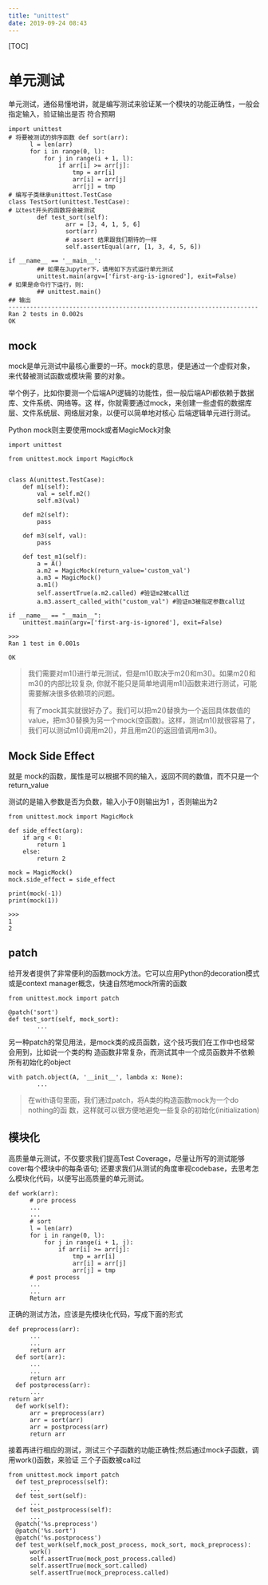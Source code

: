 ```yaml
---
title: "unittest"
date: 2019-09-24 08:43
---
```

[TOC]



# 单元测试

单元测试，通俗易懂地讲，就是编写测试来验证某一个模块的功能正确性，一般会指定输入，验证输出是否
符合预期

```
import unittest
# 将要被测试的排序函数 def sort(arr):
      l = len(arr)
      for i in range(0, l):
          for j in range(i + 1, l):
              if arr[i] >= arr[j]:
                  tmp = arr[i]
                  arr[i] = arr[j]
                  arr[j] = tmp
# 编写子类继承unittest.TestCase 
class TestSort(unittest.TestCase):
# 以test开头的函数将会被测试 
		def test_sort(self):
				arr = [3, 4, 1, 5, 6]
				sort(arr)
				# assert 结果跟我们期待的一样 
				self.assertEqual(arr, [1, 3, 4, 5, 6])

if __name__ == '__main__':
		## 如果在Jupyter下，请用如下方式运行单元测试 
		unittest.main(argv=['first-arg-is-ignored'], exit=False)
# 如果是命令行下运行，则: 
		## unittest.main()
## 输出
----------------------------------------------------------------------
Ran 2 tests in 0.002s
OK
```







## mock 

mock是单元测试中最核心重要的一环。mock的意思，便是通过一个虚假对象，来代替被测试函数或模块需 要的对象。 

举个例子，比如你要测一个后端API逻辑的功能性，但一般后端API都依赖于数据库、文件系统、网络等。这 样，你就需要通过mock，来创建一些虚假的数据库层、文件系统层、网络层对象，以便可以简单地对核心 后端逻辑单元进行测试。



Python mock则主要使用mock或者MagicMock对象

```
import unittest

from unittest.mock import MagicMock


class A(unittest.TestCase):
    def m1(self):
        val = self.m2()
        self.m3(val)

    def m2(self):
        pass

    def m3(self, val):
        pass

    def test_m1(self):
        a = A()
        a.m2 = MagicMock(return_value='custom_val')
        a.m3 = MagicMock()
        a.m1()
        self.assertTrue(a.m2.called) #验证m2被call过
        a.m3.assert_called_with("custom_val") #验证m3被指定参数call过

if __name__ == "__main__":
    unittest.main(argv=['first-arg-is-ignored'], exit=False)
    
>>>
Ran 1 test in 0.001s

OK
```

> 我们需要对m1()进行单元测试，但是m1()取决于m2()和m3()。如果m2()和m3()的内部比较复杂, 你就不能只是简单地调用m1()函数来进行测试，可能需要解决很多依赖项的问题。
>
> 有了mock其实就很好办了。我们可以把m2()替换为一个返回具体数值的value，把m3()替换为另一个mock(空函数)。这样，测试m1()就很容易了，我们可以测试m1()调用m2()，并且用m2()的返回值调用m3()。



## Mock Side Effect

就是 mock的函数，属性是可以根据不同的输入，返回不同的数值，而不只是一个return_value



测试的是输入参数是否为负数，输入小于0则输出为1 ，否则输出为2

```
from unittest.mock import MagicMock

def side_effect(arg):
    if arg < 0:
        return 1
    else:
        return 2

mock = MagicMock()
mock.side_effect = side_effect

print(mock(-1))
print(mock(1))

>>>
1
2
```





## patch

给开发者提供了非常便利的函数mock方法。它可以应用Python的decoration模式或是context manager概念，快速自然地mock所需的函数

```
from unittest.mock import patch

@patch('sort')
def test_sort(self, mock_sort):
		...
```





另一种patch的常见用法，是mock类的成员函数，这个技巧我们在工作中也经常会用到，比如说一个类的构
造函数非常复杂，而测试其中一个成员函数并不依赖所有初始化的object

```
with patch.object(A, '__init__', lambda x: None):
		...
```

> 在with语句里面，我们通过patch，将A类的构造函数mock为一个do nothing的函
> 数，这样就可以很方便地避免一些复杂的初始化(initialization)





## 模块化

高质量单元测试，不仅要求我们提高Test Coverage，尽量让所写的测试能够cover每个模块中的每条语句;
还要求我们从测试的角度审视codebase，去思考怎么模块化代码，以便写出高质量的单元测试。



```
def work(arr):
      # pre process
      ...
      ...
      # sort
      l = len(arr)
      for i in range(0, l):
          for j in range(i + 1, j):
              if arr[i] >= arr[j]:
                  tmp = arr[i]
                  arr[i] = arr[j]
                  arr[j] = tmp
      # post process
      ...
      ...
      Return arr
```



正确的测试方法，应该是先模块化代码，写成下面的形式

```
def preprocess(arr):
      ...
      ...
      return arr
  def sort(arr):
      ...
      ...
      return arr
  def postprocess(arr):
      ...
return arr
  def work(self):
      arr = preprocess(arr)
      arr = sort(arr)
      arr = postprocess(arr)
      return arr
```



接着再进行相应的测试，测试三个子函数的功能正确性;然后通过mock子函数，调用work()函数，来验证
三个子函数被call过

```
from unittest.mock import patch
  def test_preprocess(self):
      ...
  def test_sort(self):
      ...
  def test_postprocess(self):
      ...
  @patch('%s.preprocess')
  @patch('%s.sort')
  @patch('%s.postprocess')
  def test_work(self,mock_post_process, mock_sort, mock_preprocess):
      work()
      self.assertTrue(mock_post_process.called)
      self.assertTrue(mock_sort.called)
      self.assertTrue(mock_preprocess.called)
```

